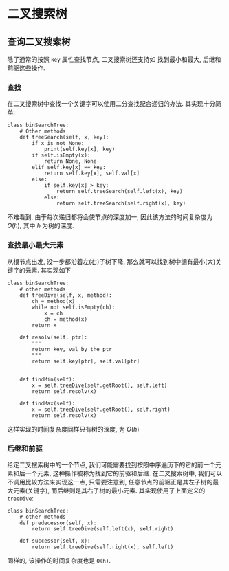 # 二叉搜索树

## 查询二叉搜索树

除了通常的按照 `key` 属性查找节点, 二叉搜索树还支持如 找到最小和最大, 后继和前驱这些操作. 

### 查找

在二叉搜索树中查找一个关键字可以使用二分查找配合递归的办法. 其实现十分简单:

```python{.line-numbers}
class binSearchTree:
    # Other methods
    def treeSearch(self, x, key):
        if x is not None:
            print(self.key[x], key)
        if self.isEmpty(x):
            return None, None
        elif self.key[x] == key:
            return self.key[x], self.val[x]
        else:
            if self.key[x] > key:
                return self.treeSearch(self.left(x), key)
            else:
                return self.treeSearch(self.right(x), key)
```

不难看到, 由于每次递归都将会使节点的深度加一, 因此该方法的时间复杂度为 $O(h)$, 其中 $h$ 为树的深度. 

### 查找最小最大元素

从根节点出发, 没一步都沿着左(右)子树下降, 那么就可以找到树中拥有最小(大)关键字的元素. 其实现如下

```python{.line-numbers}
class binSearchTree:
    # other methods
    def treeDive(self, x, method):
        ch = method(x)
        while not self.isEmpty(ch):
            x = ch
            ch = method(x)
        return x

    def resolv(self, ptr):
        """
        return key, val by the ptr
        """
        return self.key[ptr], self.val[ptr]

    
    def findMin(self):
        x = self.treeDive(self.getRoot(), self.left)
        return self.resolv(x)

    def findMax(self):
        x = self.treeDive(self.getRoot(), self.right)
        return self.resolv(x)
```

这样实现的时间复杂度同样只有树的深度, 为 $O(h)$

### 后继和前驱

给定二叉搜索树中的一个节点, 我们可能需要找到按照中序遍历下的它的前一个元素和后一个元素, 这种操作被称为找到它的前驱和后继. 在二叉搜索树中, 我们可以不调用比较方法来实现这一点, 只需要注意到, 任意节点的前驱正是其左子树的最大元素(关键字), 而后继则是其右子树的最小元素. 其实现使用了上面定义的 `treeDive`:

```python{.line-numbers}
class binSearchTree:
    # other methods
    def predecessor(self, x):
        return self.treeDive(self.left(x), self.right)

    def successor(self, x):
        return self.treeDive(self.right(x), self.left)
```

同样的, 该操作的时间复杂度也是 `O(h)`.
